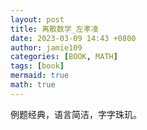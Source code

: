 ```yaml
---
layout: post
title: 离散数学_左孝凌
date: 2023-03-09 14:43 +0800
author: jamie109
categories: [BOOK, MATH]
tags: [book]
mermaid: true
math: true
---
```


例题经典，语言简洁，字字珠玑。   

